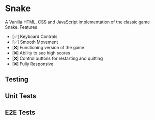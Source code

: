 # Snake

A Vanilla HTML, CSS and JavaScript implementation of the classic game Snake.
Features

- [✅] Keyboard Controls
- [✅] Smooth Movement
- [❌] Functioning version of the game
- [❌] Ability to see high scores
- [❌] Control buttons for restarting and quitting
- [❌] Fully Responsive

## Testing

## Unit Tests

## E2E Tests
